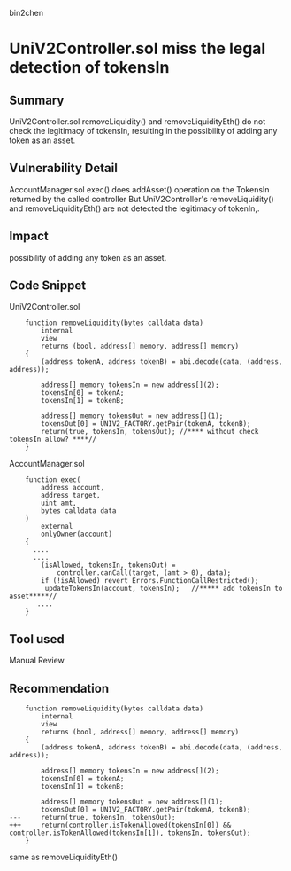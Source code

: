 bin2chen
# UniV2Controller.sol miss the legal detection of tokensIn

## Summary

UniV2Controller.sol removeLiquidity() and removeLiquidityEth() do not check the legitimacy of tokensIn, resulting in the possibility of adding any token as an asset.

## Vulnerability Detail

AccountManager.sol exec() does addAsset() operation on the TokensIn returned by the called controller
But UniV2Controller's removeLiquidity() and removeLiquidityEth() are not detected the legitimacy of tokenIn,.

## Impact

possibility of adding any token as an asset.

## Code Snippet



UniV2Controller.sol 
```
    function removeLiquidity(bytes calldata data)
        internal
        view
        returns (bool, address[] memory, address[] memory)
    {
        (address tokenA, address tokenB) = abi.decode(data, (address, address));

        address[] memory tokensIn = new address[](2);
        tokensIn[0] = tokenA;
        tokensIn[1] = tokenB;

        address[] memory tokensOut = new address[](1);
        tokensOut[0] = UNIV2_FACTORY.getPair(tokenA, tokenB);
        return(true, tokensIn, tokensOut); //**** without check tokensIn allow? ****//
    }
```

AccountManager.sol

```
    function exec(
        address account,
        address target,
        uint amt,
        bytes calldata data
    )
        external
        onlyOwner(account)
    {
      ....
      ....
        (isAllowed, tokensIn, tokensOut) =
            controller.canCall(target, (amt > 0), data);
        if (!isAllowed) revert Errors.FunctionCallRestricted();
        _updateTokensIn(account, tokensIn);   //***** add tokensIn to asset*****//
       ....
    }
```

## Tool used

Manual Review

## Recommendation

```
    function removeLiquidity(bytes calldata data)
        internal
        view
        returns (bool, address[] memory, address[] memory)
    {
        (address tokenA, address tokenB) = abi.decode(data, (address, address));

        address[] memory tokensIn = new address[](2);
        tokensIn[0] = tokenA;
        tokensIn[1] = tokenB;

        address[] memory tokensOut = new address[](1);
        tokensOut[0] = UNIV2_FACTORY.getPair(tokenA, tokenB);
---     return(true, tokensIn, tokensOut);
+++     return(controller.isTokenAllowed(tokensIn[0]) && controller.isTokenAllowed(tokensIn[1]), tokensIn, tokensOut); 
    }
```

same as removeLiquidityEth()
